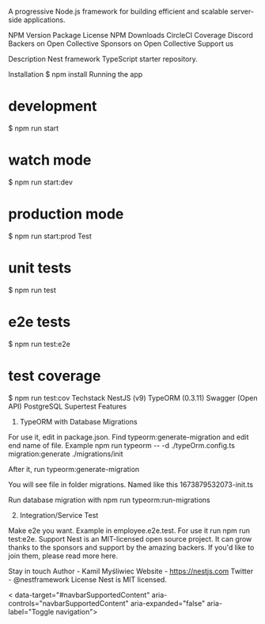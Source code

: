 
A progressive Node.js framework for building efficient and scalable server-side applications.

NPM Version Package License NPM Downloads CircleCI Coverage Discord Backers on Open Collective Sponsors on Open Collective  Support us 

Description
Nest framework TypeScript starter repository.

Installation
$ npm install
Running the app
# development
$ npm run start

# watch mode
$ npm run start:dev

# production mode
$ npm run start:prod
Test
# unit tests
$ npm run test

# e2e tests
$ npm run test:e2e

# test coverage
$ npm run test:cov
Techstack
NestJS (v9)
TypeORM (0.3.11)
Swagger (Open API)
PostgreSQL
Supertest
Features
1. TypeORM with Database Migrations

For use it, edit in package.json. Find typeorm:generate-migration and edit end name of file. Example npm run typeorm -- -d ./typeOrm.config.ts migration:generate ./migrations/init

After it, run typeorm:generate-migration

You will see file in folder migrations. Named like this 1673879532073-init.ts

Run database migration with npm run typeorm:run-migrations

2. Integration/Service Test

Make e2e you want. Example in employee.e2e.test. For use it run npm run test:e2e.
Support
Nest is an MIT-licensed open source project. It can grow thanks to the sponsors and support by the amazing backers. If you'd like to join them, please read more here.

Stay in touch
Author - Kamil Myśliwiec
Website - https://nestjs.com
Twitter - @nestframework
License
Nest is MIT licensed.





< data-target="#navbarSupportedContent" aria-controls="navbarSupportedContent" aria-expanded="false" aria-label="Toggle navigation">
<span class="navbar-toggler-icon"></span>
</button>

            
            
            
      






